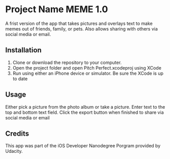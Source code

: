 # Project Name MEME 1.0

A frist version of the app that takes pictures and overlays text to make memes out of friends, family, or pets. 
Also allows sharing with others via social media or email.

## Installation

1. Clone or download the repository to your computer.
2. Open the project folder and open Pitch Perfect.xcodeproj using XCode
3. Run using either an iPhone device or simulator. Be sure the XCode is up to date

## Usage

Either pick a picture from the photo album or take a picture. Enter text to the top and bottom text field.
Click the export button when finished to share via social media or email

## Credits

This app was part of the iOS Developer Nanodegree Porgram provided by Udacity.


